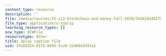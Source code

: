 ```yaml
---
content_type: resource
description: ''
file: /media/courses/15-s12-blockchain-and-money-fall-2018/241629240175869d5ca9314b6e3d33a1_l0vD_FBWk0g.srt
file_type: application/x-subrip
learning_resource_types: []
ocw_type: OCWFile
resourcetype: Other
title: 3play caption file
uid: 24162924-0175-869d-5ca9-314b6e3d33a1
---
```

